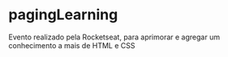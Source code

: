 # pagingLearning
Evento realizado pela Rocketseat, para aprimorar e agregar um conhecimento a mais de HTML e CSS

